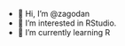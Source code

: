 - 👋 Hi, I’m @zagodan
- 👀 I’m interested in RStudio.
- 🌱 I’m currently learning R

<!---
zagodan/zagodan is a ✨ special ✨ repository because its `README.md` (this file) appears on your GitHub profile.
You can click the Preview link to take a look at your changes.
--->
